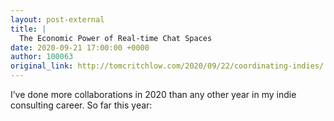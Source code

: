 ```yaml
---
layout: post-external
title: |
  The Economic Power of Real-time Chat Spaces
date: 2020-09-21 17:00:00 +0000
author: 100063
original_link: http://tomcritchlow.com/2020/09/22/coordinating-indies/
---
```


I’ve done more collaborations in 2020 than any other year in my indie consulting career. So far this year:
